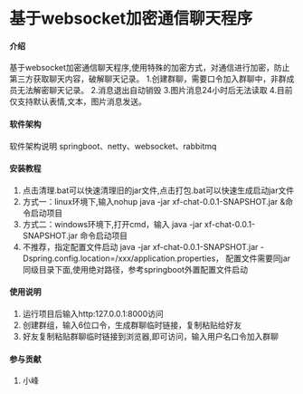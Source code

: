 # 基于websocket加密通信聊天程序

#### 介绍
基于websocket加密通信聊天程序,使用特殊的加密方式，对通信进行加密，防止第三方获取聊天内容，破解聊天记录。
1.创建群聊，需要口令加入群聊中，非群成员无法解密聊天记录。
2.消息退出自动销毁
3.图片消息24小时后无法读取
4.目前仅支持默认表情,文本，图片消息发送。



#### 软件架构
软件架构说明
springboot、netty、websocket、rabbitmq

#### 安装教程

1.  点击清理.bat可以快速清理旧的jar文件,点击打包.bat可以快速生成启动jar文件
2.  方式一：linux环境下,输入nohup java -jar xf-chat-0.0.1-SNAPSHOT.jar &命令启动项目
3.  方式二：windows环境下,打开cmd，输入 java -jar xf-chat-0.0.1-SNAPSHOT.jar 命令启动项目
4.  不推荐，指定配置文件启动 java -jar xf-chat-0.0.1-SNAPSHOT.jar -Dspring.config.location=/xxx/application.properties，
    配置文件需要同jar同级目录下面,使用绝对路径，参考springboot外置配置文件启动

#### 使用说明

1.  运行项目后输入http:127.0.0.1:8000访问
2.  创建群组，输入6位口令，生成群聊临时链接，复制粘贴给好友
3.  好友复制粘贴群聊临时链接到浏览器,即可访问，输入用户名口令加入群聊

#### 参与贡献

1.  小峰

